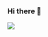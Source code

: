 ### Hi there 👋
<img src="https://capsule-render.vercel.app/api?type=waving&color=auto&height=200&section=header&text=Brandon&fontSize=90" />

<!--
**LB-Brandon/LB-Brandon** is a ✨ _special_ ✨ repository because its `README.md` (this file) appears on your GitHub profile.

Here are some ideas to get you started:

- 🔭 I’m currently working on ...
- 🌱 I’m currently learning ...
- 👯 I’m looking to collaborate on ...
- 🤔 I’m looking for help with ...
- 💬 Ask me about ...
- 📫 How to reach me: ...
- 😄 Pronouns: ...
- ⚡ Fun fact: ...
-->
